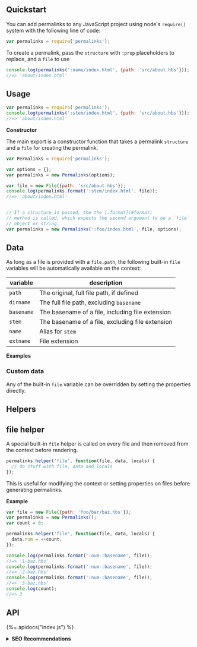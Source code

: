 ## Quickstart

You can add permalinks to any JavaScript project using node's `require()` system with the following line of code:

```js
var permalinks = require('permalinks');
```

To create a permalink, pass the `structure` with `:prop` placeholders to replace, and a `file` to use

```js
console.log(permalinks(':name/index.html', {path: 'src/about.hbs'}));
//=> 'about/index.html'
```

## Usage

```js
var permalinks = require('permalinks');
console.log(permalinks(':stem/index.html', {path: 'src/about.hbs'}));
//=> 'about/index.html'
```


**Constructor**

The main export is a constructor function that takes a permalink `structure` and a `file` for creating the permalink.

```js
var Permalinks = require('permalinks');

var options = {};
var permalinks = new Permalinks(options);

var file = new File({path: 'src/about.hbs'});
console.log(permalinks.format(':stem/index.html', file));
//=> 'about/index.html'


// If a structure is passed, the the [.format](#format)
// method is called, which expects the second argument to be a `file`
// object or string.
var permalinks = new Permalinks(':foo/index.html', file, options);
```

## Data

As long as a file is provided with a `file.path`, the following built-in `file` variables will be automatically available on the context:

| **variable** | **description** |
| --- | --- |
| `path` | The original, full file path, if defined |
| `dirname` | The full file path, excluding `basename` |
| `basename` | The basename of a file, including file extension |
| `stem` | The basename of a file, excluding file extension |
| `name` | Alias for `stem` |
| `extname` | File extension |

**Examples**



### Custom data

Any of the built-in `file` variable can be overridden by setting the properties directly.


## Helpers

## file helper

A special built-in `file` helper is called on every file and then removed from the context before rendering. 

```js
permalinks.helper('file', function(file, data, locals) {
  // do stuff with file, data and locals
});
```

This is useful for modifying the context or setting properties on files before generating permalinks. 

**Example**

```js
var file = new File({path: 'foo/bar/baz.hbs'});
var permalinks = new Permalinks();
var count = 0;

permalinks.helper('file', function(file, data, locals) {
  data.num = ++count;
});

console.log(permalinks.format(':num-:basename', file));
//=> '1-baz.hbs'
console.log(permalinks.format(':num-:basename', file));
//=> '2-baz.hbs'
console.log(permalinks.format(':num-:basename', file));
//=> '3-baz.hbs'
console.log(count);
//=> 3
```

## API
{%= apidocs("index.js") %}

<details>
<summary><strong>SEO Recommendations</strong></summary>

Permalinks are important for SEO, but it's a good idea to spend some time thinking about the strategy you want to use before you decide on a URL structure.

### Use semantic relevance

The most important aspect of a URL is that it makes semantic sense to humans. The more interesting the URL is to humans, the more interesting it will be to search engines.

The following are all good permalink structures, in order of [my own](https://github.com/jonschlinkert) personal preference. Pick the one that makes the most sense for your site:

- `/:postname` (a semantic, descriptive, catchy post name is best permalink structure whenever possible)
- `/:category/:postname/`
- `/:author/:postname` (popular with [medium](https://medium.com)-style blogging platforms)
- `/:category/:author/:postname`

It's not unusualy for big sites to use different structures for different parts of the site (blog, products, etc).

### Avoid date-based permalinks

Contrary to what might seem like an idiomatic pattern, based on the widespread adoption of using dates to categorize blog posts, dates tend to, well... _date_ your content. 

Date-based URL's tend to _decrease click through rates_ on older articles. Think about it, who prefers reading out of date content? Try to use a URL strategy that doesn't go out of its way to emphasize the date, and you'll keep your posts feeling like fresh content.

There are plenty of valid use cases for using date-based URL's, like for categorizing movies, albums, breaking news, and so on. But in general, if you're writing about topics that aren't more relevant to users _specifically because of the date of the material_, it's recommend that you avoid using a date-based permalink structure for your blog or documentation, because there is a good chance it will do more harm than good over the long term.

### Numeric permalinks
Numeric or `:id` based permalinks are better than date-based, but they don't really offer much usability or SEO benefit.

## Summary
The best URL structure is one that:

* provides the _highest degree of semantic relevance_ to the content, and
* is _useful to both search engines and humans_

Happy blogging!
</details>

[moment]: http://momentjs.com/